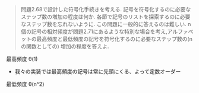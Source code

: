 > 問題2.68で設計した符号化手続きを考える.
> 記号を符号化するのに必要なステップ数の増加の程度は何か.
> 各節で記号のリストを探索するのに必要なステップ数を忘れないように.
> この問題に一般的に答えるのは難しい.
> n個の記号の相対頻度が問題2.71にあるような特別な場合を考え,アルファベットの最高頻度と最低頻度の記号を符号化するのに必要なステップ数の(nの関数としての) 増加の程度を答えよ.

最高頻度 θ(1)
* 我々の実装では最高頻度の記号は常に先頭にくる、よって定数オーダー

最低頻度 θ(n^2)

